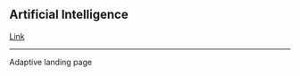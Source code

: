 ## Artificial Intelligence

[Link](https://kluyko-pavel.github.io/Artificial-Intelligence/)

---

Adaptive landing page
